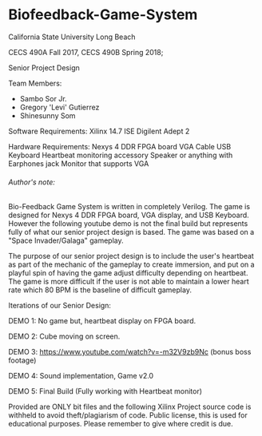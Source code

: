 # Biofeedback-Game-System

California State University Long Beach

CECS 490A Fall 2017, CECS 490B Spring 2018;

Senior Project Design

Team Members: 
- Sambo Sor Jr.
- Gregory 'Levi' Gutierrez
- Shinesunny Som


Software Requirements:
Xilinx 14.7 ISE
Digilent Adept 2

Hardware Requirements:
Nexys 4 DDR FPGA board
VGA Cable
USB Keyboard
Heartbeat monitoring accessory
Speaker or anything with Earphones jack
Monitor that supports VGA

###### Author's note: ######
Bio-Feedback Game System is written in completely Verilog. The game is designed for Nexys 4 DDR FPGA board,
VGA display, and USB Keyboard. However the following youtube demo is not the final build but represents
fully of what our senior project design is based. The game was based on a "Space Invader/Galaga" gameplay.

The purpose of our senior project design is to include the user's heartbeat as part of the mechanic of the
gameplay to create immersion, and put on a playful spin of having the game adjust difficulty depending on
heartbeat. The game is more difficult if the user is not able to maintain a lower heart rate which 80 BPM is
the baseline of difficult gameplay.

Iterations of our Senior Design:

DEMO 1: No game but, heartbeat display on FPGA board.

DEMO 2: Cube moving on screen.

DEMO 3: https://www.youtube.com/watch?v=-m32V9zb9Nc (bonus boss footage)

DEMO 4: Sound implementation, Game v2.0

DEMO 5: Final Build (Fully working with Heartbeat monitor)

Provided are ONLY bit files and the following Xilinx Project source code is withheld to avoid theft/plagiarism of code.
Public license, this is used for educational purposes. Please remember to give where credit is due.
